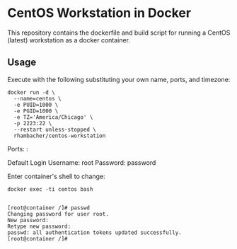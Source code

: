 # CentOS Workstation in Docker

This repository contains the dockerfile and build script for running a CentOS (latest) workstation as a docker container.

## Usage

Execute with the following substituting your own name, ports, and timezone:
```
docker run -d \
  --name=centos \
  -e PUID=1000 \
  -e PGID=1000 \
  -e TZ='America/Chicago' \
  -p 2223:22 \
  --restart unless-stopped \
  rhambacher/centos-workstation
```

Ports: <HOST>:<CONTAINER>

Default Login
	Username: root
	Password:  password

Enter container's shell to change:
```
docker exec -ti centos bash


[root@container /]# passwd
Changing password for user root.
New password: 
Retype new password: 
passwd: all authentication tokens updated successfully.
[root@container /]# 
```

